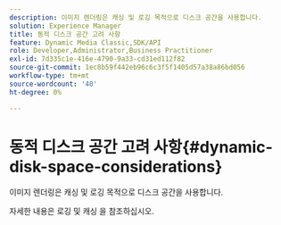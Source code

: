 ```yaml
---
description: 이미지 렌더링은 캐싱 및 로깅 목적으로 디스크 공간을 사용합니다.
solution: Experience Manager
title: 동적 디스크 공간 고려 사항
feature: Dynamic Media Classic,SDK/API
role: Developer,Administrator,Business Practitioner
exl-id: 7d335c1e-416e-4790-9a33-cd31ed112f82
source-git-commit: 1ec8b59f442eb96c6c3f5f1405d57a38a86bd056
workflow-type: tm+mt
source-wordcount: '40'
ht-degree: 0%

---
```


# 동적 디스크 공간 고려 사항{#dynamic-disk-space-considerations}

이미지 렌더링은 캐싱 및 로깅 목적으로 디스크 공간을 사용합니다.

자세한 내용은 로깅 및 캐싱 을 참조하십시오.
